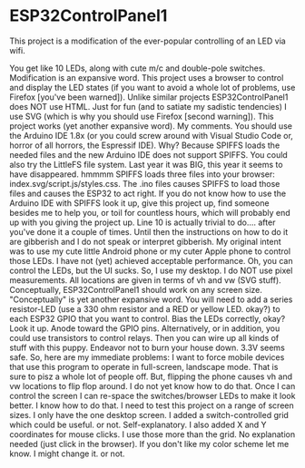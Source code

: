 # ESP32ControlPanel1
This project is a modification of the ever-popular controlling of an LED via wifi. 

You get like 10 LEDs, along with cute m/c and double-pole switches. 
Modification is an expansive word. This project uses a browser to control and display the LED states (if you want to avoid a whole lot of problems, use Firefox [you've been warned]).
Unlike similar projects ESP32ControlPanel1 does NOT use HTML. Just for fun (and to satiate my sadistic tendencies) I use SVG (which is why you should use Firefox [second warning]).
This project works (yet another expansive word). My comments.
  You should use the Arduino IDE 1.8x (or you could screw around with Visual Studio Code or, horror of all horrors, the Espressif IDE). Why? Because SPIFFS loads the needed files and the new Arduino IDE does not support SPIFFS.
  You could also try the LittleFS file system. Last year it was BIG, this year it seems to have disappeared. hmmmm
  SPIFFS loads three files into your browser: index.svg/script.js/styles.css.
  The .ino files causes SPIFFS to load those files and causes the ESP32 to act right.
  If you do not know how to use the Arduino IDE with SPIFFS look it up, give this project up, find someone besides me to help you, or toil for countless hours, which will probably end up with you giving the project up.
  Line 10 is actually trivial to do.... after you've done it a couple of times. Until then the instructions on how to do it are gibberish and I do not speak or interpret gibberish.
  My original intent was to use my cute little Android phone or my cuter Apple phone to control those LEDs. I have not (yet) achieved acceptable performance. Oh, you can control the LEDs, but the UI sucks. 
  So, I use my desktop. 
  I do NOT use pixel measurements. All locations are given in terms of vh and vw (SVG stuff). Conceptually, ESP32ControlPanel1 should work on any screen size. "Conceptually" is yet another expansive word.
You will need to add a series resistor-LED (use a 330 ohm resistor and a RED or yellow LED. okay?) to each ESP32 GPIO that you want to control. Bias the LEDs correctly, okay? Look it up. Anode toward the GPIO pins. 
Alternatively, or in addition, you could use transistors to control relays. Then you can wire up all kinds of stuff with this puppy. Endeavor not to burn your house down. 3.3V seems safe. 
So, here are my immediate problems:
  I want to force mobile devices that use this program to operate in full-screen, landscape mode. That is sure to pisz a whole lot of people off. But, flipping the phone causes vh and vw locations to flip flop around.
  I do not yet know how to do that.
  Once I can control the screen I can re-space the switches/browser LEDs to make it look better. I know how to do that. 
  I need to test this project on a range of screen sizes. I only have the one desktop screen.
    I added a switch-controlled grid which could be useful. or not. Self-explanatory.
    I also added X and Y coordinates for mouse clicks. I use those more than the grid. No explanation needed (just click in the browser). 
    If you don't like my color scheme let me know. I might change it. or not. 
  
  

